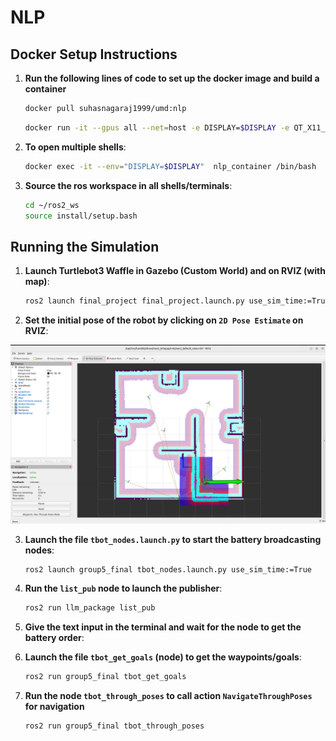 # NLP

## Docker Setup Instructions

1. **Run the following lines of code to set up the docker image and build a container**
   ```bash
   docker pull suhasnagaraj1999/umd:nlp 
   ```
   ```bash
   docker run -it --gpus all --net=host -e DISPLAY=$DISPLAY -e QT_X11_NO_MITSHM=1 -v /tmp/.X11-unix:/tmp/.X11-unix --name nlp_container suhasnagaraj1999/umd:nlp
   ```
2. **To open multiple shells**:
   ```bash
   docker exec -it --env="DISPLAY=$DISPLAY"  nlp_container /bin/bash
   ```
4. **Source the ros workspace in all shells/terminals**:
   ```bash
   cd ~/ros2_ws
   source install/setup.bash
   ```
   
## Running the Simulation

1. **Launch Turtlebot3 Waffle in Gazebo (Custom World) and on RVIZ (with map)**:
   ```bash
   ros2 launch final_project final_project.launch.py use_sim_time:=True
   ```
   
2. **Set the initial pose of the robot by clicking on `2D Pose Estimate` on RVIZ**:

![alt text](https://github.com/suhasnagaraj99/Autonomous-Mobile-Robot-Navigation/blob/main/initial_pose.png?raw=false)
   
3. **Launch the file `tbot_nodes.launch.py` to start the battery broadcasting nodes**:
   ```bash
   ros2 launch group5_final tbot_nodes.launch.py use_sim_time:=True
   ```

4. **Run the `list_pub` node to launch the publisher**:
   ```bash
   ros2 run llm_package list_pub 
   ```
   
5. **Give the text input in the terminal and wait for the node to get the battery order**:
   
6. **Launch the file `tbot_get_goals` (node) to get the waypoints/goals**:
   ```bash
   ros2 run group5_final tbot_get_goals
   ```

7. **Run the node `tbot_through_poses` to call action `NavigateThroughPoses` for navigation**
   ```bash
   ros2 run group5_final tbot_through_poses 
